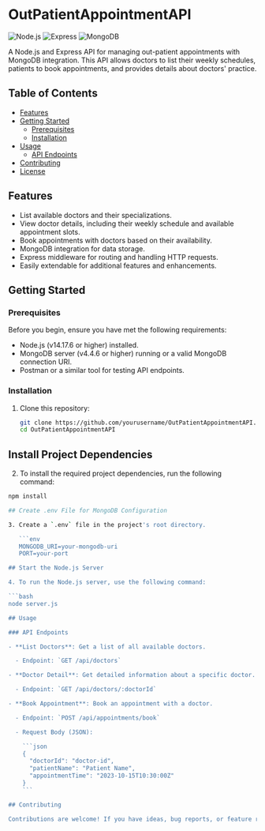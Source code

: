 # OutPatientAppointmentAPI

![Node.js](https://img.shields.io/badge/Node.js-14.17.6-green)
![Express](https://img.shields.io/badge/Express-4.17.1-blue)
![MongoDB](https://img.shields.io/badge/MongoDB-4.4.6-brightgreen)

A Node.js and Express API for managing out-patient appointments with MongoDB integration. This API allows doctors to list their weekly schedules, patients to book appointments, and provides details about doctors' practice.

## Table of Contents

- [Features](#features)
- [Getting Started](#getting-started)
  - [Prerequisites](#prerequisites)
  - [Installation](#installation)
- [Usage](#usage)
  - [API Endpoints](#api-endpoints)
- [Contributing](#contributing)
- [License](#license)

## Features

- List available doctors and their specializations.
- View doctor details, including their weekly schedule and available appointment slots.
- Book appointments with doctors based on their availability.
- MongoDB integration for data storage.
- Express middleware for routing and handling HTTP requests.
- Easily extendable for additional features and enhancements.

## Getting Started

### Prerequisites

Before you begin, ensure you have met the following requirements:

- Node.js (v14.17.6 or higher) installed.
- MongoDB server (v4.4.6 or higher) running or a valid MongoDB connection URI.
- Postman or a similar tool for testing API endpoints.

### Installation

1. Clone this repository:

   ```bash
   git clone https://github.com/yourusername/OutPatientAppointmentAPI.git
   cd OutPatientAppointmentAPI
   
## Install Project Dependencies

2. To install the required project dependencies, run the following command:

```bash
npm install

## Create .env File for MongoDB Configuration

3. Create a `.env` file in the project's root directory.

   ```env
   MONGODB_URI=your-mongodb-uri
   PORT=your-port

## Start the Node.js Server

4. To run the Node.js server, use the following command:

```bash
node server.js

## Usage

### API Endpoints

- **List Doctors**: Get a list of all available doctors.

  - Endpoint: `GET /api/doctors`

- **Doctor Detail**: Get detailed information about a specific doctor.

  - Endpoint: `GET /api/doctors/:doctorId`

- **Book Appointment**: Book an appointment with a doctor.

  - Endpoint: `POST /api/appointments/book`

  - Request Body (JSON):

    ```json
    {
      "doctorId": "doctor-id",
      "patientName": "Patient Name",
      "appointmentTime": "2023-10-15T10:30:00Z"
    }
    ```

## Contributing

Contributions are welcome! If you have ideas, bug reports, or feature requests, please open an issue or create a pull request.

